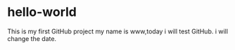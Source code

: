 # hello-world
This is my first GitHub project
my name is www,today i will test GitHub.
i will change the date.
